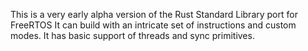This is a very early alpha version of the Rust Standard Library port for FreeRTOS
It can build with an intricate set of instructions and custom modes.
It has basic support of threads and sync primitives.
